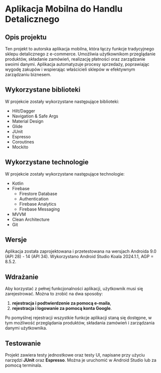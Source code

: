 # Aplikacja Mobilna do Handlu Detalicznego

## Opis projektu
Ten projekt to autorska aplikacja mobilna, która łączy funkcje tradycyjnego sklepu detalicznego z e-commerce. Umożliwia użytkownikom przeglądanie produktów, składanie zamówień, realizację płatności oraz zarządzanie swoimi danymi. Aplikacja automatyzuje procesy sprzedaży, poprawiając wygodę zakupów i wspierając właścicieli sklepów w efektywnym zarządzaniu biznesem.

## Wykorzystane biblioteki

W projekcie zostały wykorzystane następujące biblioteki:

- Hilt/Dagger
- Navigation & Safe Args
- Material Design
- Glide
- JUnit
- Espresso
- Coroutines
- Mockito

## Wykorzystane technologie

W projekcie zostały wykorzystane następujące technologie:

- Kotlin
- Firebase
    - Firestore Database
    - Authentication
    - Firebase Analytics
    - Firebase Messaging
- MVVM
- Clean Architecture
- Git

## Wersje

Aplikacja została zaprojektowana i przetestowana na wersjach Androida 9.0 (API 28) - 14 (API 34). Wykorzystano Android Studio Koala 2024.1.1, AGP = 8.5.2. 

## Wdrażanie

Aby korzystać z pełnej funkcjonalności aplikacji, użytkownik musi się zarejestrować. Można to zrobić na dwa sposoby:

1. **rejestracja i podtwierdzenie za pomocą e-maila**,
2. **rejestracja i logowanie za pomocą konta Google**.

Po pomyślnej rejestracji wszystkie funkcje aplikacji staną się dostępne, w tym możliwość przeglądania produktów, składania zamówień i zarządzania danymi użytkownika.

## Testowanie

Projekt zawiera testy jednostkowe oraz testy UI, napisane przy użyciu narzędzi **JUnit** oraz **Espresso**. Można je uruchomić w Android Studio lub za pomocą terminala.
